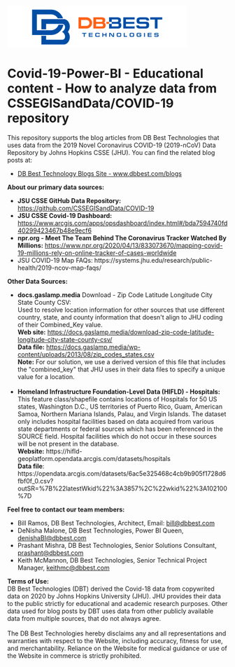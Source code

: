 ![](./dbbest-logo-small.png)
# Covid-19-Power-BI - Educational content - How to analyze data from CSSEGISandData/COVID-19 repository

This repository supports the blog articles from DB Best Technologies that uses data from the 2019 Novel Coronavirus COVID-19 (2019-nCoV) Data Repository by Johns Hopkins CSSE (JHU). You can find the related blog posts at:<br>

<ul>
<li><a href="https://www,dbbest.com/blogs" target="_blank">DB Best Technology Blogs Site - www.dbbest.com/blogs</a></li>
</ul>
<b>About our primary data sources:</b>
<ul>
<li><b>JSU CSSE GitHub Data Repository:</b> <a href="https://github.com/CSSEGISandData/COVID-19">https://github.com/CSSEGISandData/COVID-19</a></li>
<li><b>JSU CSSE Covid-19 Dashboard:</b> <a href="https://www.arcgis.com/apps/opsdashboard/index.html#/bda7594740fd40299423467b48e9ecf6">https://www.arcgis.com/apps/opsdashboard/index.html#/bda7594740fd40299423467b48e9ecf6</a></li>
<li><b>npr.org -  Meet The Team Behind The Coronavirus Tracker Watched By Millions:</b> <a href="https://www.npr.org/2020/04/13/833073670/mapping-covid-19-millions-rely-on-online-tracker-of-cases-worldwide">https://www.npr.org/2020/04/13/833073670/mapping-covid-19-millions-rely-on-online-tracker-of-cases-worldwide</a></li>
<li> JSU COVID-19 Map FAQs:</b> https://systems.jhu.edu/research/public-health/2019-ncov-map-faqs/</li>
</ul>
<b>Other Data Sources:</b><br>
<ul>
<li><b>docs.gaslamp.media</b> Download - Zip Code Latitude Longitude City State County CSV: <br>
Used to resolve location information for other sources that use different country, state, and county information that doesn't align to JHU coding of their Combined_Key value. <br>
<b>Web site:</b> <a href="https://docs.gaslamp.media/download-zip-code-latitude-longitude-city-state-county-csv/">https://docs.gaslamp.media/download-zip-code-latitude-longitude-city-state-county-csv/</a><br>
<b>Data file:</b> <a href="https://docs.gaslamp.media/wp-content/uploads/2013/08/zip_codes_states.csv">https://docs.gaslamp.media/wp-content/uploads/2013/08/zip_codes_states.csv</a><br></li>
<b>Note:</b> For our solution, we use a derived version of this file that includes the "combined_key" that JHU uses in their data files to specify a unique value for a location.<br> 
<br>
<li><b>Homeland Infrastructure Foundation-Level Data (HIFLD) - Hospitals:</b><br>
This feature class/shapefile contains locations of Hospitals for 50 US states, Washington D.C., US territories of Puerto Rico, Guam, American Samoa, Northern Mariana Islands, Palau, and Virgin Islands. The dataset only includes hospital facilities based on data acquired from various state departments or federal sources which has been referenced in the SOURCE field. Hospital facilities which do not occur in these sources will be not present in the database. <br>
<b>Website:</b> https://hifld-geoplatform.opendata.arcgis.com/datasets/hospitals<br>
<b>Data file</b>: https://opendata.arcgis.com/datasets/6ac5e325468c4cb9b905f1728d6fbf0f_0.csv?outSR=%7B%22latestWkid%22%3A3857%2C%22wkid%22%3A102100%7D<br></li>
</ul>
<b>Feel free to contact our team members:</b>
<ul>
<li>Bill Ramos, DB Best Technologies, Architect, Email: <a href="mailto:bill@dbbest.com">bill@dbbest.com</a></li>
<li>DeNisha Malone, DB Best Technologies, Power BI Queen, <a href="mailto:denishaBI@dbbest.com">denishaBI@dbbest.com</a></li> 
<li>Prashant Mishra, DB Best Technologies, Senior Solutions Consultant,  <a href="mailto:prashant@dbbest.com">prashant@dbbest.com</a></li> 
<li>Keith McMannon, DB Best Technologies, Senior Technical Project Manager,  <a href="mailto:keithmc@dbbest.com">keithmc@dbbest.com</a></li> 

</ul>

<b>Terms of Use:</b><br>
DB Best Technologies (DBT) derived the Covid-18 data from copywrited data on 2020 by Johns Hopkins University (JHU). JHU provides their data to the public strictly for educational and academic research purposes. Other data used for blog posts by DBT uses data from other publicly available data from multiple sources, that do not always agree. <br>
<br>
The DB Best Technologies hereby disclaims any and all representations and warranties with respect to the Website, including accuracy, fitness for use, and merchantability.  Reliance on the Website for medical guidance or use of the Website in commerce is strictly prohibited.
